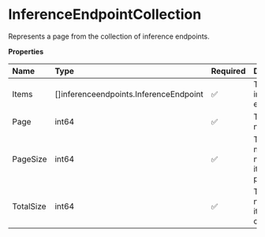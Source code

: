# InferenceEndpointCollection

Represents a page from the collection of inference endpoints.

**Properties**

| Name      | Type                                   | Required | Description                                  |
| :-------- | :------------------------------------- | :------- | :------------------------------------------- |
| Items     | []inferenceendpoints.InferenceEndpoint | ✅       | The list of inference endpoints.             |
| Page      | int64                                  | ✅       | The page number.                             |
| PageSize  | int64                                  | ✅       | The maximum number of items per page.        |
| TotalSize | int64                                  | ✅       | The total number of items in the collection. |
